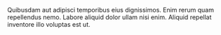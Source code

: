 Quibusdam aut adipisci temporibus eius dignissimos.
Enim rerum quam repellendus nemo.
Labore aliquid dolor ullam nisi enim.
Aliquid repellat inventore illo voluptas est ut.